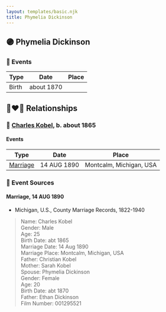 ```yaml
---
layout: templates/basic.njk
title: Phymelia Dickinson
---
```

## 🟣 Phymelia Dickinson

### 📆 Events

Type | Date | Place
------ | ------ | ------
Birth | about 1870 |

## 👩‍❤️‍👨 Relationships

### 🔵 [Charles Kobel](/people/8/82937830), b. about 1865

#### Events

Type | Date | Place
------ | ------ | ------
[Marriage](#event-82f7d461-41a6-4a30-8b3f-e957e4e5a1ef) | 14 AUG 1890 | Montcalm, Michigan, USA
### 📰 Event Sources

#### <a id="event-82f7d461-41a6-4a30-8b3f-e957e4e5a1ef"></a> Marriage, 14 AUG 1890
* Michigan, U.S., County Marriage Records, 1822-1940
>   
  > Name: Charles Kobel  
  > Gender: Male  
  > Age: 25  
  > Birth Date: abt 1865  
  > Marriage Date: 14 Aug 1890  
  > Marriage Place: Montcalm, Michigan, USA  
  > Father: Christian Kobel  
  > Mother: Sarah Kobel  
  > Spouse: Phymelia Dickinson  
  > Gender: Female  
  > Age: 20  
  > Birth Date: abt 1870  
  > Father: Ethan Dickinson  
  > Film Number: 001295521